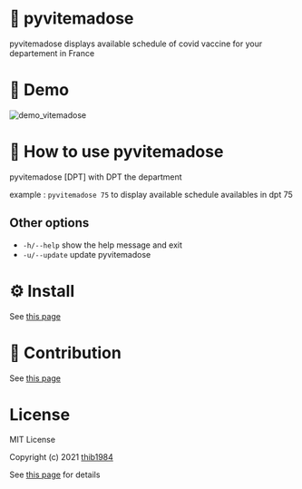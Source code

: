 # :syringe: pyvitemadose

pyvitemadose displays available schedule of covid vaccine for your departement in France
# 💫 Demo

![demo_vitemadose](https://user-images.githubusercontent.com/45128847/137623852-d8e32778-cff4-4849-9a0c-af430aa78e75.gif)

# 🚀 How to use **pyvitemadose**

pyvitemadose \[DPT\] with DPT the department

example : ``pyvitemadose 75`` to display available schedule availables in dpt 75

## Other options

  - ``-h/--help``    show the help message and exit
  - ``-u/--update``  update pyvitemadose

# ⚙️ Install

See [this page](INSTALL.md)
# :construction_worker: Contribution

See [this page](CONTRIBUTING.md)


# License

MIT License

Copyright (c) 2021 [thib1984](https://github.com/thib1984)

See [this page](LICENSE.txt) for details